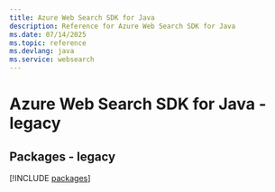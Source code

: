 ```yaml
---
title: Azure Web Search SDK for Java
description: Reference for Azure Web Search SDK for Java
ms.date: 07/14/2025
ms.topic: reference
ms.devlang: java
ms.service: websearch
---
```

# Azure Web Search SDK for Java - legacy
## Packages - legacy
[!INCLUDE [packages](web-search-index.md)]